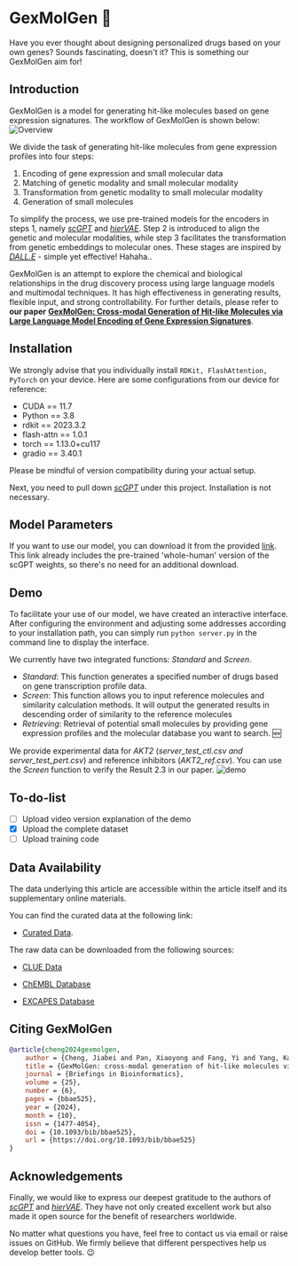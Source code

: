 # GexMolGen 🐰
Have you ever thought about designing personalized drugs based on your own genes? Sounds fascinating, doesn't it? This is something our GexMolGen aim for!
## Introduction
GexMolGen is a model for generating hit-like molecules based on gene expression signatures. The workflow of GexMolGen is shown below:
![Overview](https://github.com/Bunnybeibei/GexMolGen./assets/77224376/4402dedc-122f-4152-995f-9ce89a6f9fde)

We divide the task of generating hit-like molecules from gene expression profiles into four steps:
1. Encoding of gene expression and small molecular data
2. Matching of genetic modality and small molecular modality
3. Transformation from genetic modality to small molecular modality
4. Generation of small molecules

To simplify the process, we use pre-trained models for the encoders in steps 1, 
namely [*scGPT*](https://github.com/bowang-lab/scGPT) and [*hierVAE*](https://github.com/wengong-jin/hgraph2graph). 
Step 2 is introduced to align the genetic and molecular modalities, while step 3 facilitates the transformation from genetic embeddings to molecular ones. These stages are inspired by [*DALL.E*](https://github.com/openai/dall-e) - simple yet effective! Hahaha..

GexMolGen is an attempt to explore the chemical and biological relationships in the drug discovery process using large language models and multimodal techniques. It has high effectiveness in generating results, flexible input, and strong controllability. For further details, please refer to **our paper** [**GexMolGen: Cross-modal Generation of Hit-like Molecules via Large Language Model Encoding of Gene Expression Signatures**](https://doi.org/10.1093/bib/bbae525).

## Installation
We strongly advise that you individually install `RDKit, FlashAttention, PyTorch` on your device. Here are some configurations from our device for reference:

- CUDA == 11.7
- Python == 3.8
- rdkit == 2023.3.2
- flash-attn == 1.0.1
- torch == 1.13.0+cu117
- gradio == 3.40.1

Please be mindful of version compatibility during your actual setup.

Next, you need to pull down [*scGPT*](https://github.com/bowang-lab/scGPT) under this project. Installation is not necessary.

## Model Parameters

If you want to use our model, you can download it from the provided [link](https://drive.google.com/file/d/1uc7f7qzUjX3e7fSvPxYAzado6jY5myec/view?usp=drive_link). This link already includes the pre-trained 'whole-human' version of the scGPT weights, so there's no need for an additional download.

## Demo
To facilitate your use of our model, we have created an interactive interface. After configuring the environment and adjusting some addresses according to your installation path, 
you can simply run `python server.py` in the command line to display the interface.

We currently have two integrated functions: *Standard* and *Screen*.

- *Standard*: This function generates a specified number of drugs based on gene transcription profile data.
- *Screen*: This function allows you to input reference molecules and similarity calculation methods. It will output the generated results in descending order of similarity to the reference molecules
- *Retrieving*: Retrieval of potential small molecules by providing gene expression profiles and the molecular database you want to search. 🆕

We provide experimental data for *AKT2* (*server_test_ctl.csv and server_test_pert.csv*) 
and reference inhibitors (*AKT2_ref.csv*). You can use the *Screen* function to verify the Result 2.3 in our paper.
![demo](https://github.com/Bunnybeibei/GexMolGen/assets/77224376/b037b93a-5653-44fc-8c5a-82ae03dbf6b3)

## To-do-list
- [ ] Upload video version explanation of the demo
- [x] Upload the complete dataset
- [ ] Upload training code

## Data Availability

The data underlying this article are accessible within the article itself and its supplementary online materials.

You can find the curated data at the following link: 

- [Curated Data](https://zenodo.org/records/11100665?token=eyJhbGciOiJIUzUxMiIsImlhdCI6MTcxNDYyNzUzOSwiZXhwIjoxNzk4Njc1MTk5fQ.eyJpZCI6IjM3ZmFkNGU4LWViMDYtNGNkNy1iOTc4LWI0ZTBkMDk2OWI0YyIsImRhdGEiOnt9LCJyYW5kb20iOiJhOGJjZDM5NWFkY2ZiNDAwNjAzYzIwMTg2ODNjYWI2NCJ9.dADyS-0PBsFKr_z1yDdcDnoGoY5PFOSbnYtt6aIz4RLoNxykoIQffAlzQDPbFgqnZJmp7PmjNXPCXHkDMuZHuA).

The raw data can be downloaded from the following sources:

- [CLUE Data](https://clue.io/data/CMap2020#LINCS2020)

- [ChEMBL Database](https://www.ebi.ac.uk/chembl/)

- [EXCAPES Database](https://solr.ideaconsult.net/search/excape/)

## Citing GexMolGen
```bibtex
@article{cheng2024gexmolgen,
    author = {Cheng, Jiabei and Pan, Xiaoyong and Fang, Yi and Yang, Kaiyuan and Xue, Yiming and Yan, Qingran and Yuan, Ye},
    title = {GexMolGen: cross-modal generation of hit-like molecules via large language model encoding of gene expression signatures},
    journal = {Briefings in Bioinformatics},
    volume = {25},
    number = {6},
    pages = {bbae525},
    year = {2024},
    month = {10},
    issn = {1477-4054},
    doi = {10.1093/bib/bbae525},
    url = {https://doi.org/10.1093/bib/bbae525}
}
```

## Acknowledgements
Finally, we would like to express our deepest gratitude to the authors of [*scGPT*](https://github.com/bowang-lab/scGPT) and [*hierVAE*](https://github.com/wengong-jin/hgraph2graph). 
They have not only created excellent work but also made it open source for the benefit of researchers worldwide.

No matter what questions you have, feel free to contact us via email or raise issues on GitHub. We firmly believe that different perspectives help us develop better tools. 😉

